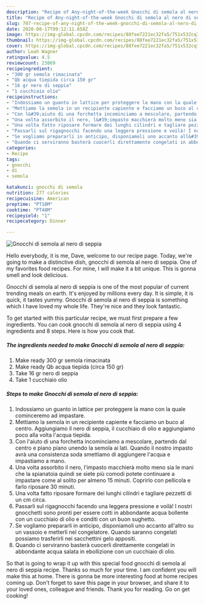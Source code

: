 ```yaml
---
description: "Recipe of Any-night-of-the-week Gnocchi di semola al nero di seppia"
title: "Recipe of Any-night-of-the-week Gnocchi di semola al nero di seppia"
slug: 707-recipe-of-any-night-of-the-week-gnocchi-di-semola-al-nero-di-seppia
date: 2020-08-17T09:12:11.658Z
image: https://img-global.cpcdn.com/recipes/88fee7221ec32fa5/751x532cq70/gnocchi-di-semola-al-nero-di-seppia-recipe-main-photo.jpg
thumbnail: https://img-global.cpcdn.com/recipes/88fee7221ec32fa5/751x532cq70/gnocchi-di-semola-al-nero-di-seppia-recipe-main-photo.jpg
cover: https://img-global.cpcdn.com/recipes/88fee7221ec32fa5/751x532cq70/gnocchi-di-semola-al-nero-di-seppia-recipe-main-photo.jpg
author: Leah Wagner
ratingvalue: 4.5
reviewcount: 23869
recipeingredient:
- "300 gr semola rimacinata"
- "Qb acqua tiepida circa 150 gr"
- "16 gr nero di seppia"
- "1 cucchiaio olio"
recipeinstructions:
- "Indossiamo un guanto in lattice per proteggere la mano con la quale cominceremo ad impastare."
- "Mettiamo la semola in un recipiente capiente e facciamo un buco al centro. Aggiungiamo il nero di seppia, il cucchiaio di olio e aggiungiamo poco alla volta l&#39;acqua tiepida."
- "Con l&#39;aiuto di una forchetta incominciamo a mescolare, partendo dal centro e piano piano unendo la semola ai lati. Quando il nostro impasto avrà una consistenza soda smettiamo di aggiungere l&#39;acqua e impastiamo a mano."
- "Una volta assorbito il nero, l&#39;impasto macchierà molto meno sia le mani che la spianatoia quindi se siete più comodi potete continuare a impastare come al solito per almeno 15 minuti. Coprirlo con pellicola e farlo riposare 30 minuti."
- "Una volta fatto riposare formare dei lunghi cilindri e tagliare pezzetti di un cm circa."
- "Passarli sul rigagnocchi facendo una leggera pressione e voilà! I nostri gnocchetti sono pronti per essere cotti in abbondante acqua bollente con un cucchiaio di olio e conditi con un buon sughetto."
- "Se vogliamo prepararli in anticipo, disponiamoli uno accanto all&#39;altro su un vassoio e metterli nel congelatore. Quando saranno congelati possiamo trasferirli nei sacchettini gelo appositi."
- "Quando ci serviranno basterà cuocerli direttamente congelati in abbondante acqua salata in ebollizione con un cucchiaio di olio."
categories:
- Recipe
tags:
- gnocchi
- di
- semola

katakunci: gnocchi di semola 
nutrition: 277 calories
recipecuisine: American
preptime: "PT10M"
cooktime: "PT48M"
recipeyield: "1"
recipecategory: Dinner

---
```



![Gnocchi di semola al nero di seppia](https://img-global.cpcdn.com/recipes/88fee7221ec32fa5/751x532cq70/gnocchi-di-semola-al-nero-di-seppia-recipe-main-photo.jpg)

Hello everybody, it is me, Dave, welcome to our recipe page. Today, we're going to make a distinctive dish, gnocchi di semola al nero di seppia. One of my favorites food recipes. For mine, I will make it a bit unique. This is gonna smell and look delicious.



Gnocchi di semola al nero di seppia is one of the most popular of current trending meals on earth. It's enjoyed by millions every day. It is simple, it is quick, it tastes yummy. Gnocchi di semola al nero di seppia is something which I have loved my whole life. They're nice and they look fantastic.


To get started with this particular recipe, we must first prepare a few ingredients. You can cook gnocchi di semola al nero di seppia using 4 ingredients and 8 steps. Here is how you cook that.

<!--inarticleads1-->

##### The ingredients needed to make Gnocchi di semola al nero di seppia:

1. Make ready 300 gr semola rimacinata
1. Make ready Qb acqua tiepida (circa 150 gr)
1. Take 16 gr nero di seppia
1. Take 1 cucchiaio olio




<!--inarticleads2-->

##### Steps to make Gnocchi di semola al nero di seppia:

1. Indossiamo un guanto in lattice per proteggere la mano con la quale cominceremo ad impastare.
1. Mettiamo la semola in un recipiente capiente e facciamo un buco al centro. Aggiungiamo il nero di seppia, il cucchiaio di olio e aggiungiamo poco alla volta l&#39;acqua tiepida.
1. Con l&#39;aiuto di una forchetta incominciamo a mescolare, partendo dal centro e piano piano unendo la semola ai lati. Quando il nostro impasto avrà una consistenza soda smettiamo di aggiungere l&#39;acqua e impastiamo a mano.
1. Una volta assorbito il nero, l&#39;impasto macchierà molto meno sia le mani che la spianatoia quindi se siete più comodi potete continuare a impastare come al solito per almeno 15 minuti. Coprirlo con pellicola e farlo riposare 30 minuti.
1. Una volta fatto riposare formare dei lunghi cilindri e tagliare pezzetti di un cm circa.
1. Passarli sul rigagnocchi facendo una leggera pressione e voilà! I nostri gnocchetti sono pronti per essere cotti in abbondante acqua bollente con un cucchiaio di olio e conditi con un buon sughetto.
1. Se vogliamo prepararli in anticipo, disponiamoli uno accanto all&#39;altro su un vassoio e metterli nel congelatore. Quando saranno congelati possiamo trasferirli nei sacchettini gelo appositi.
1. Quando ci serviranno basterà cuocerli direttamente congelati in abbondante acqua salata in ebollizione con un cucchiaio di olio.




So that is going to wrap it up with this special food gnocchi di semola al nero di seppia recipe. Thanks so much for your time. I am confident you will make this at home. There is gonna be more interesting food at home recipes coming up. Don't forget to save this page in your browser, and share it to your loved ones, colleague and friends. Thank you for reading. Go on get cooking!
